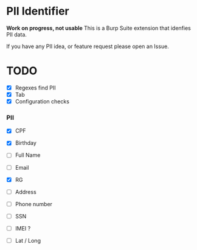 # PII Identifier

**Work on progress, not usable**
This is a Burp Suite extension that idenfies PII data.

If you have any PII idea, or feature request please open an Issue.

# TODO

- [X] Regexes find PII
- [X] Tab 
- [X] Configuration checks

### PII

- [X] CPF
- [X] Birthday
- [ ] Full Name
- [ ] Email
- [X] RG
- [ ] Address
- [ ] Phone number
- [ ] SSN 
- [ ] IMEI ?
- [ ] Lat / Long

